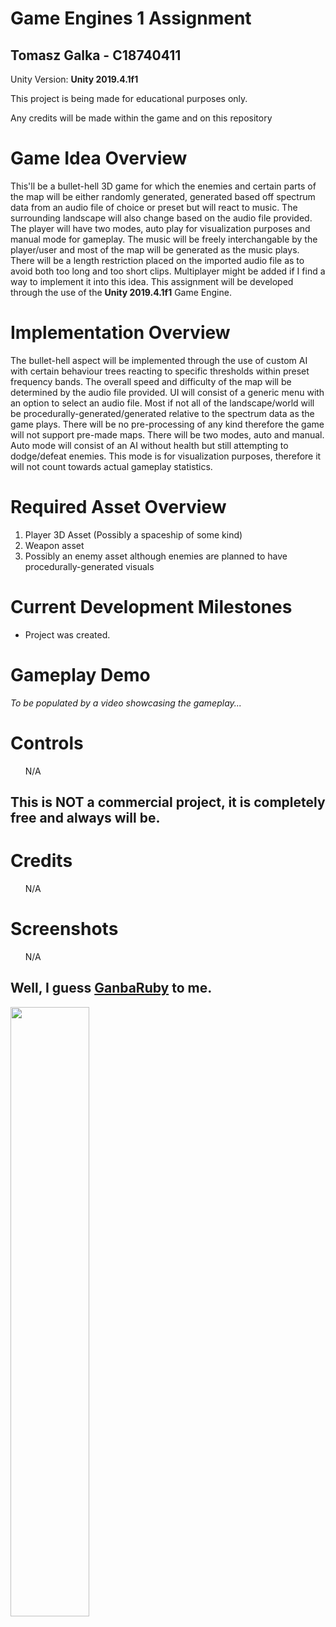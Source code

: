 <h1>Game Engines 1 Assignment</h1>
<h2>Tomasz Galka - C18740411</h2>

<p>Unity Version: <b>Unity 2019.4.1f1</b>
<p>This project is being made for educational purposes only.</p>
<p>Any credits will be made within the game and on this repository</p>

<h1>Game Idea Overview</h1>
<p>This'll be a bullet-hell 3D game for which the enemies and certain parts of the map will be either randomly generated, generated based off spectrum data from an audio file of choice or preset but will react to music. The surrounding landscape will also change based on the audio file provided. The player will have two modes, auto play for visualization purposes and manual mode for gameplay. The music will be freely interchangable by the player/user and most of the map will be generated as the music plays. There will be a length restriction placed on the imported audio file as to avoid both too long and too short clips. Multiplayer might be added if I find a way to implement it into this idea. This assignment will be developed through the use of the <b>Unity 2019.4.1f1</b> Game Engine.</p>
<h1>Implementation Overview</h1>
<p>The bullet-hell aspect will be implemented through the use of custom AI with certain behaviour trees reacting to specific thresholds within preset frequency bands. The overall speed and difficulty of the map will be determined by the audio file provided. UI will consist of a generic menu with an option to select an audio file. Most if not all of the landscape/world will be procedurally-generated/generated relative to the spectrum data as the game plays. There will be no pre-processing of any kind therefore the game will not support pre-made maps. There will be two modes, auto and manual. Auto mode will consist of an AI without health but still attempting to dodge/defeat enemies. This mode is for visualization purposes, therefore it will not count towards actual gameplay statistics.</p>
<h1>Required Asset Overview</h1>
<ol>
 <li>Player 3D Asset (Possibly a spaceship of some kind)</li>
 <li>Weapon asset</li>
 <li>Possibly an enemy asset although enemies are planned to have procedurally-generated visuals</li>
</ol>
<h1>Current Development Milestones</h1>
<ul>
 <li>Project was created.</li>
</ul>
<h1>Gameplay Demo</h1>
<i>To be populated by a video showcasing the gameplay...</i>
<h1>Controls</h1>
<ul>
 N/A
</ul>
<h2>This is <b>NOT</b> a commercial project, it is completely free and always will be.</h2>
<h1>Credits</h1>
<ul>
 N/A
</ul>
<h1>Screenshots</h1>
<ul>
 N/A
</ul>
 
 <h2>Well, I guess <a href="https://www.urbandictionary.com/define.php?term=Ganbaruby"><b>GanbaRuby</b></a> to me.</h2>
<img src="https://media1.tenor.com/images/61bcbafc85870fdb1db95ac298f9b8f8/tenor.gif?itemid=7273202" width=50% height=50%/>
